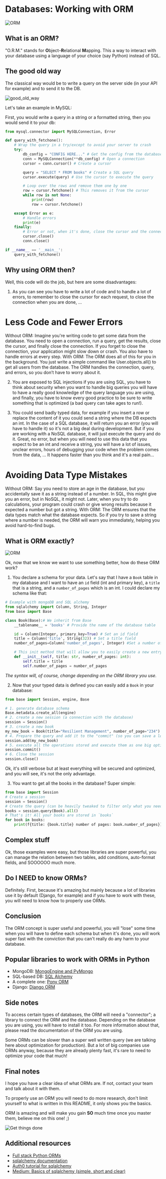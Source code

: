 # Databases: Working with ORM

![ORM](./assets/ORM.png)

## What is an ORM?

"O.R.M." stands for **O**bject–**R**elational **M**apping. This a way to interact with your database using a language of your choice (say Python) instead of SQL.

## The good old way

The classical way would be to write a query on the server side (in your API for example) and to send it to the DB.

![good_old_way](https://miro.medium.com/v2/resize:fit:1400/format:webp/1*bqGZTkRfkpOvOvKGQ8uoVg.jpeg)

Let's take an example in MySQL:

First, you would write a query in a string or a formatted string, then you would send it to your db:

```python
from mysql.connector import MySQLConnection, Error

def query_with_fetchone():
    # Wrap the query in a try/except to avoid your server to crash
    try:
        db_config = "CONFIG HERE..." # Get the config from the database
        conn = MySQLConnection(**db_config) # Open a connection
        cursor = conn.cursor() # Create a cursor

        query = "SELECT * FROM books" # Create a SQL query
        cursor.execute(query) # Use the cursor to execute the query

        # Loop over the rows and remove them one by one
        row = cursor.fetchone() # This removes it from the cursor
        while row is not None:
            print(row)
            row = cursor.fetchone()

    except Error as e:
        # Handle errors
        print(e)
    finally:
        # Error or not, when it's done, close the cursor and the connection with the DB
        cursor.close()
        conn.close()

if __name__ == '__main__':
    query_with_fetchone()
```

## Why using ORM then?

Well, this code will do the job, but here are some disadvantages:

1. As you can see you have to write a lot of code and to handle a lot of errors, to remember to close the cursor for each request, to close the connection when you are done, ...

# Less Code and Fewer Errors
Without ORM: Imagine you're writing code to get some data from the database. You need to open a connection, run a query, get the results, close the cursor, and finally close the connection. If you forget to close the connection, your application might slow down or crash. You also have to handle errors at every step.
With ORM: The ORM does all of this for you in the background. You just write a simple command like User.objects.all() to get all users from the database. The ORM handles the connection, query, and errors, so you don’t have to worry about it.

2. You are exposed to SQL injections if you are using SQL, you have to think about security when you want to handle big queries you will have to have a really good knowledge of the query language you are using, and finally, you have to know every good practice to be sure to write something that is optimized (a bad query can take ages to run!).

3. You could send badly typed data, for example if you insert a row or replace the content of it you could send a string where the DB expects an int. In the case of a SQL database, it will return you an error (you will have to handle it) so it's not a big deal during development. But if you are working with a NoSQL database, it will just execute the query and do it. Great, no error, but when you will need to use this data that you expect to be an int and receive a string, you will have a lot of issues, unclear errors, hours of debugging your code when the problem comes from the data, ... It happens faster than you think and it's a real pain...
# Avoiding Data Type Mistakes
Without ORM: Say you need to store an age in the database, but you accidentally save it as a string instead of a number. In SQL, this might give you an error, but in NoSQL, it might not. Later, when you try to do calculations, your program could crash or give wrong results because it expected a number but got a string.
With ORM: The ORM ensures that the data types match what the database expects. So if you try to save a string where a number is needed, the ORM will warn you immediately, helping you avoid hard-to-find bugs.

## What is ORM exactly?

![ORM](https://miro.medium.com/v2/resize:fit:1100/format:webp/1*rIZsflffWOlHh7DAndYjGQ.jpeg)

Ok, now that we know we want to use something better, how do these ORM work?

1. You declare a schema for your data. Let's say that I have a `Book` table in my database and I want to have an `id` field (int and primary key), a `title` that is a string, and a `number_of_pages` which is an int. I could declare my schema like that:

```python
# Example with mongoDB and SQL alchemy
from sqlalchemy import Column, String, Integer
from base import Base

class Book(Base):# We inherit from Base
    __tablename__ = 'books' # Provide the name of the database table

    id = Column(Integer, primary_key=True) # Set an id field
    title = Column('title', String(32)) # Set a title field
    number_of_pages=Column('number_of_pages', Integer) #Set a number of pages field

    # This init method that will allow you to easily create a new entry later.
    def __init__(self, title: str, number_of_pages: int):
        self.title = title
        self.number_of_pages = number_of_pages
```

_The syntax will, of course, change depending on the ORM library you use._

2. Now that your typed data is defined you can easily add a `Book` in your database:

```python
from base import Session, engine, Base

# 1. generate database schema
Base.metadata.create_all(engine)
# 2. create a new session (a connection with the database)
session = Session()
# 3. create a new book
my_new_book = Book(title="Resilient Management", number_of_page="234")
# 4. Prepare the query and add it to the "commit" (so you can save a lot of queries and execute them all as once)
session.add(my_new_book)
# 5. execute all the operations stored and execute them as one big optimized query.
session.commit()
# 6. Close the session
session.close()
```

Ok, it's still verbose but at least everything will be secured and optimized, and you will see, it's not the only advantage.

3. You want to get all the books in the database? Super simple:

```python
from base import Session
# Create a session
session = Session()
# Create the query (can be heavily tweaked to filter only what you need)
books = session.query(Book).all()
# That's it! All your books are stored in `books`
for book in books:
    print(f{title: {book.title} number of pages: book.number_of_pages})
```

## Complex stuff

Ok, those examples were easy, but those libraries are super powerful, you can manage the relation between two tables, add conditions, auto-format fields, and SOOOOOO much more.

## Do I NEED to know ORMs?

Definitely. First, because it's amazing but mainly because a lot of libraries use it by default (Django, for example) and if you have to work with these, you will need to know how to properly use ORMs.

## Conclusion

The ORM concept is super useful and powerful, you will "lose" some time when you will have to define each schema but when it's done, you will work super fast with the conviction that you can't really do any harm to your database.

## Popular libraries to work with ORMs in Python

- MongoDB: [MongoEngine and PyMongo](https://realpython.com/introduction-to-mongodb-and-python/)
- SQL-based DB: [SQL Alchemy](https://auth0.com/blog/sqlalchemy-orm-tutorial-for-python-developers/)
- A complete one: [Pony ORM](https://ponyorm.org/)
- Django: [Django ORM](https://docs.djangoproject.com/en/3.1/topics/db/queries/)

## Side notes

To access certain types of databases, the ORM will need a "connector"; a library to connect the ORM and the database. Depending on the database you are using, you will have to install it too. For more information about that, please read the documentation of the ORM you are using.

Some ORMs can be slower than a super well written query (we are talking here about optimization for production). But a lot of big companies use ORMs anyway, because they are already plenty fast, it's rare to need to optimize your code that much!

## Final notes

I hope you have a clear idea of what ORMs are. If not, contact your team and talk about it with them.

To properly use an ORM you will need to do more research, don't limit yourself to what is written in this README, it only shows you the basics.

ORM is amazing and will make you gain **SO** much time once you master them, believe me on this one! ;)

![Get things done](https://media.giphy.com/media/oUkLEfuYSrPOg/giphy.gif)

## Additional resources

- [Full stack Python ORMs](https://www.fullstackpython.com/object-relational-mappers-orms.html)
- [sqlalchemy documentation](https://www.sqlalchemy.org/)
- [Auth0 tutorial for sqlalchemy](https://auth0.com/blog/sqlalchemy-orm-tutorial-for-python-developers/)
- [Medium: Basics of sqlalchemy (simple, short and clear)](https://medium.com/@haataa/orm-for-python-sqlalchemy-101-with-code-example-60868e65b0c)
